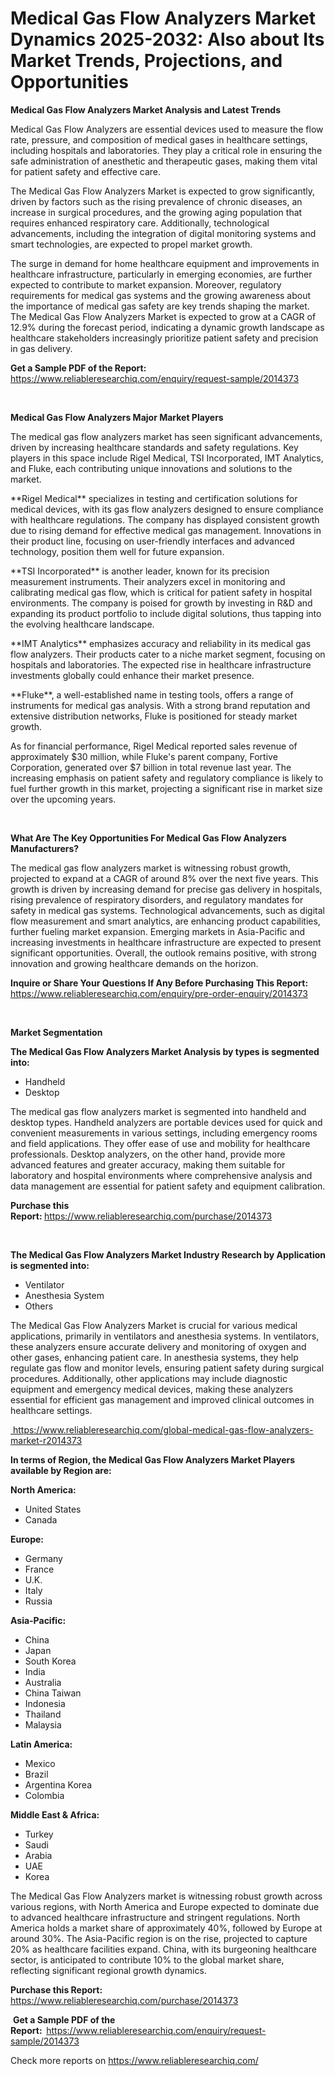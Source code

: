 <p><h1>Medical Gas Flow Analyzers Market Dynamics 2025-2032: Also about Its Market Trends, Projections, and Opportunities</h1></p><p><strong>Medical Gas Flow Analyzers Market Analysis and Latest Trends</strong></p>
<p><p>Medical Gas Flow Analyzers are essential devices used to measure the flow rate, pressure, and composition of medical gases in healthcare settings, including hospitals and laboratories. They play a critical role in ensuring the safe administration of anesthetic and therapeutic gases, making them vital for patient safety and effective care. </p><p>The Medical Gas Flow Analyzers Market is expected to grow significantly, driven by factors such as the rising prevalence of chronic diseases, an increase in surgical procedures, and the growing aging population that requires enhanced respiratory care. Additionally, technological advancements, including the integration of digital monitoring systems and smart technologies, are expected to propel market growth. </p><p>The surge in demand for home healthcare equipment and improvements in healthcare infrastructure, particularly in emerging economies, are further expected to contribute to market expansion. Moreover, regulatory requirements for medical gas systems and the growing awareness about the importance of medical gas safety are key trends shaping the market. The Medical Gas Flow Analyzers Market is expected to grow at a CAGR of 12.9% during the forecast period, indicating a dynamic growth landscape as healthcare stakeholders increasingly prioritize patient safety and precision in gas delivery.</p></p>
<p><strong>Get a Sample PDF of the Report:&nbsp;</strong> <a href="https://www.reliableresearchiq.com/enquiry/request-sample/2014373?utm_campaign=1159&utm_medium=2&utm_source=Github&utm_content=ia&utm_term=17012025&utm_id=medical-gas-flow-analyzers">https://www.reliableresearchiq.com/enquiry/request-sample/2014373</a></p>
<p>&nbsp;</p>
<p><strong>Medical Gas Flow Analyzers Major Market Players</strong></p>
<p><p>The medical gas flow analyzers market has seen significant advancements, driven by increasing healthcare standards and safety regulations. Key players in this space include Rigel Medical, TSI Incorporated, IMT Analytics, and Fluke, each contributing unique innovations and solutions to the market.</p><p>**Rigel Medical** specializes in testing and certification solutions for medical devices, with its gas flow analyzers designed to ensure compliance with healthcare regulations. The company has displayed consistent growth due to rising demand for effective medical gas management. Innovations in their product line, focusing on user-friendly interfaces and advanced technology, position them well for future expansion.</p><p>**TSI Incorporated** is another leader, known for its precision measurement instruments. Their analyzers excel in monitoring and calibrating medical gas flow, which is critical for patient safety in hospital environments. The company is poised for growth by investing in R&D and expanding its product portfolio to include digital solutions, thus tapping into the evolving healthcare landscape.</p><p>**IMT Analytics** emphasizes accuracy and reliability in its medical gas flow analyzers. Their products cater to a niche market segment, focusing on hospitals and laboratories. The expected rise in healthcare infrastructure investments globally could enhance their market presence.</p><p>**Fluke**, a well-established name in testing tools, offers a range of instruments for medical gas analysis. With a strong brand reputation and extensive distribution networks, Fluke is positioned for steady market growth.</p><p>As for financial performance, Rigel Medical reported sales revenue of approximately $30 million, while Fluke's parent company, Fortive Corporation, generated over $7 billion in total revenue last year. The increasing emphasis on patient safety and regulatory compliance is likely to fuel further growth in this market, projecting a significant rise in market size over the upcoming years.</p></p>
<p>&nbsp;</p>
<p><strong>What Are The Key Opportunities For Medical Gas Flow Analyzers Manufacturers?</strong></p>
<p><p>The medical gas flow analyzers market is witnessing robust growth, projected to expand at a CAGR of around 8% over the next five years. This growth is driven by increasing demand for precise gas delivery in hospitals, rising prevalence of respiratory disorders, and regulatory mandates for safety in medical gas systems. Technological advancements, such as digital flow measurement and smart analytics, are enhancing product capabilities, further fueling market expansion. Emerging markets in Asia-Pacific and increasing investments in healthcare infrastructure are expected to present significant opportunities. Overall, the outlook remains positive, with strong innovation and growing healthcare demands on the horizon.</p></p>
<p><strong>Inquire or Share Your Questions If Any Before Purchasing This Report:</strong> <a href="https://www.reliableresearchiq.com/enquiry/pre-order-enquiry/2014373?utm_campaign=1159&utm_medium=2&utm_source=Github&utm_content=ia&utm_term=17012025&utm_id=medical-gas-flow-analyzers">https://www.reliableresearchiq.com/enquiry/pre-order-enquiry/2014373</a></p>
<p>&nbsp;</p>
<p><strong>Market Segmentation</strong></p>
<p><strong>The Medical Gas Flow Analyzers Market Analysis by types is segmented into:</strong></p>
<p><ul><li>Handheld</li><li>Desktop</li></ul></p>
<p><p>The medical gas flow analyzers market is segmented into handheld and desktop types. Handheld analyzers are portable devices used for quick and convenient measurements in various settings, including emergency rooms and field applications. They offer ease of use and mobility for healthcare professionals. Desktop analyzers, on the other hand, provide more advanced features and greater accuracy, making them suitable for laboratory and hospital environments where comprehensive analysis and data management are essential for patient safety and equipment calibration.</p></p>
<p><strong>Purchase this Report:&nbsp;</strong><a href="https://www.reliableresearchiq.com/purchase/2014373?utm_campaign=1159&utm_medium=2&utm_source=Github&utm_content=ia&utm_term=17012025&utm_id=medical-gas-flow-analyzers">https://www.reliableresearchiq.com/purchase/2014373</a></p>
<p>&nbsp;</p>
<p><strong>The Medical Gas Flow Analyzers Market Industry Research by Application is segmented into:</strong></p>
<p><ul><li>Ventilator</li><li>Anesthesia System</li><li>Others</li></ul></p>
<p><p>The Medical Gas Flow Analyzers Market is crucial for various medical applications, primarily in ventilators and anesthesia systems. In ventilators, these analyzers ensure accurate delivery and monitoring of oxygen and other gases, enhancing patient care. In anesthesia systems, they help regulate gas flow and monitor levels, ensuring patient safety during surgical procedures. Additionally, other applications may include diagnostic equipment and emergency medical devices, making these analyzers essential for efficient gas management and improved clinical outcomes in healthcare settings.</p></p>
<p><a href="https://www.reliableresearchiq.com/global-medical-gas-flow-analyzers-market-r2014373?utm_campaign=1159&utm_medium=2&utm_source=Github&utm_content=ia&utm_term=17012025&utm_id=medical-gas-flow-analyzers">&nbsp;https://www.reliableresearchiq.com/global-medical-gas-flow-analyzers-market-r2014373</a></p>
<p><strong>In terms of Region, the Medical Gas Flow Analyzers Market Players available by Region are:</strong></p>
<p>
    <p> <strong> North America: </strong>
        <ul>
            <li>United States</li>
            <li>Canada</li>
        </ul>
        </p> 
    <p> <strong> Europe: </strong>
        <ul>
            <li>Germany</li>
            <li>France</li>
            <li>U.K.</li>
            <li>Italy</li>
            <li>Russia</li>
        </ul>
        </p> 
    <p> <strong> Asia-Pacific: </strong>
        <ul>
            <li>China</li>
            <li>Japan</li>
            <li>South Korea</li>
            <li>India</li>
            <li>Australia</li>
            <li>China Taiwan</li>
            <li>Indonesia</li>
            <li>Thailand</li>
            <li>Malaysia</li>
        </ul>
        </p> 
    <p> <strong> Latin America: </strong>
        <ul>
            <li>Mexico</li>
            <li>Brazil</li>
            <li>Argentina Korea</li>
            <li>Colombia</li>
        </ul>
        </p> 
    <p> <strong> Middle East & Africa: </strong>
        <ul>
            <li>Turkey</li>
            <li>Saudi</li>
            <li>Arabia</li>
            <li>UAE</li>
            <li>Korea</li>
        </ul>
    </p>
    </p>
<p><p>The Medical Gas Flow Analyzers market is witnessing robust growth across various regions, with North America and Europe expected to dominate due to advanced healthcare infrastructure and stringent regulations. North America holds a market share of approximately 40%, followed by Europe at around 30%. The Asia-Pacific region is on the rise, projected to capture 20% as healthcare facilities expand. China, with its burgeoning healthcare sector, is anticipated to contribute 10% to the global market share, reflecting significant regional growth dynamics.</p></p>
<p><strong>Purchase this Report: </strong><a href="https://www.reliableresearchiq.com/purchase/2014373?utm_campaign=1159&utm_medium=2&utm_source=Github&utm_content=ia&utm_term=17012025&utm_id=medical-gas-flow-analyzers">https://www.reliableresearchiq.com/purchase/2014373</a></p>
<p>&nbsp;<strong>Get a Sample PDF of the Report:&nbsp;&nbsp;</strong><a href="https://www.reliableresearchiq.com/enquiry/request-sample/2014373?utm_campaign=1159&utm_medium=2&utm_source=Github&utm_content=ia&utm_term=17012025&utm_id=medical-gas-flow-analyzers">https://www.reliableresearchiq.com/enquiry/request-sample/2014373</a></p>
<p><strong></strong></p>
<p>Check more reports on <a href="https://www.reliableresearchiq.com/?utm_campaign=1159&utm_medium=2&utm_source=Github&utm_content=ia&utm_term=17012025&utm_id=medical-gas-flow-analyzers">https://www.reliableresearchiq.com/</a></p>
